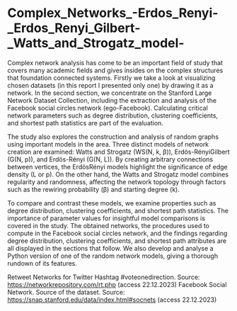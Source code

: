 # Complex_Networks_-Erdos_Renyi-_Erdos_Renyi_Gilbert-_Watts_and_Strogatz_model-

Complex network analysis has come to be an important field of study that covers many academic fields and
gives insides on the complex structures that foundation connected systems. Firstly we take a look at
visualizing chosen datasets (in this report I presented only one) by drawing it as a network. In the second
section, we concentrate on the Stanford Large Network Dataset Collection, including the extraction and
analysis of the Facebook social circles network (ego-Facebook). Calculating critical network parameters
such as degree distribution, clustering coefficients, and shortest path statistics are part of the evaluation.

The study also explores the construction and analysis of random graphs using important models in the area.
Three distinct models of network creation are examined: Watts and Strogatz (WS(N, k, β)), Erdös-RényiGilbert (G(N, p)), and Erdös-Rényi (G(N, L)). By creating arbitrary connections between vertices, the ErdösRényi models highlight the significance of edge density (L or p). On the other hand, the Watts and Strogatz
model combines regularity and randomness, affecting the network topology through factors such as the
rewiring probability (β) and starting degree (k).

To compare and contrast these models, we examine properties such as degree distribution, clustering
coefficients, and shortest path statistics. The importance of parameter values for insightful model
comparisons is covered in the study. The obtained networks, the procedures used to compute in the Facebook
social circles network, and the findings regarding degree distribution, clustering coefficients, and shortest
path attributes are all displayed in the sections that follow. We also develop and analyse a Python version of
one of the random network models, giving a thorough rundown of its features.

Retweet Networks for Twitter Hashtag #voteonedirection. Source: https://networkrepository.com/rt.php (access 22.12.2023)
Facebook Social Network. Source of the dataset. Source: https://snap.stanford.edu/data/index.html#socnets (access 22.12.2023)
